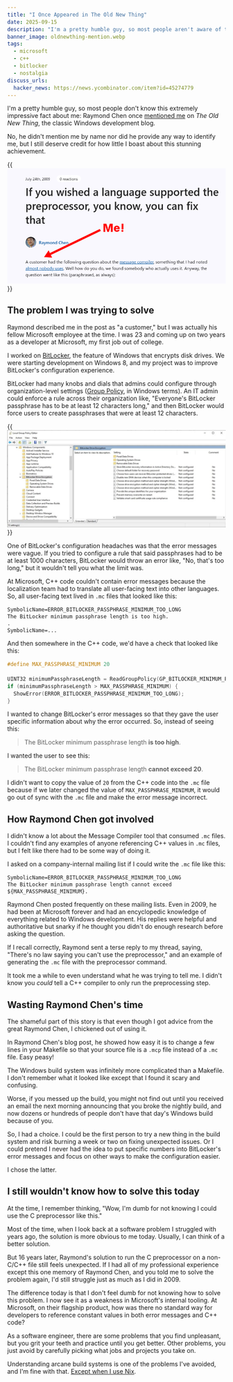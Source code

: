 ```yaml
---
title: "I Once Appeared in The Old New Thing"
date: 2025-09-15
description: "I'm a pretty humble guy, so most people aren't aware of this extremely impressive fact about me: Raymond Chen once mentioned me on his classic Windows blog, The Old New Thing."
banner_image: oldnewthing-mention.webp
tags:
  - microsoft
  - c++
  - bitlocker
  - nostalgia
discuss_urls:
  hacker_news: https://news.ycombinator.com/item?id=45274779
---
```


I'm a pretty humble guy, so most people don't know this extremely impressive fact about me: Raymond Chen once [mentioned me](https://devblogs.microsoft.com/oldnewthing/20090724-00/?p=17373) on _The Old New Thing_, the classic Windows development blog.

No, he didn't mention me by name nor did he provide any way to identify me, but I still deserve credit for how little I boast about this stunning achievement.

{{<img src="oldnewthing-mention.webp" max-width="600px" caption="In 2009, Raymond Chen [mentioned me](https://devblogs.microsoft.com/oldnewthing/20090724-00/?p=17373) in an issue of *The Old New Thing*.">}}

## The problem I was trying to solve

Raymond described me in the post as "a customer," but I was actually his fellow Microsoft employee at the time. I was 23 and coming up on two years as a developer at Microsoft, my first job out of college.

I worked on [BitLocker](https://en.wikipedia.org/wiki/BitLocker), the feature of Windows that encrypts disk drives. We were starting development on Windows 8, and my project was to improve BitLocker's configuration experience.

BitLocker had many knobs and dials that admins could configure through organization-level settings ([Group Policy](https://en.wikipedia.org/wiki/Group_Policy), in Windows terms). An IT admin could enforce a rule across their organization like, "Everyone's BitLocker passphrase has to be at least 12 characters long," and then BitLocker would force users to create passphrases that were at least 12 characters.

{{<img src="bitlocker-group-policy.webp" max-width="800px" caption="BitLocker's configuration options, viewed through the Windows Group Policy editor">}}

One of BitLocker's configuration headaches was that the error messages were vague. If you tried to configure a rule that said passphrases had to be at least 1000 characters, BitLocker would throw an error like, "No, that's too long," but it wouldn't tell you what the limit was.

At Microsoft, <span style="white-space: nowrap;">C++</span> code couldn't contain error messages because the localization team had to translate all user-facing text into other languages. So, all user-facing text lived in `.mc` files that looked like this:

```text
SymbolicName=ERROR_BITLOCKER_PASSPHRASE_MINIMUM_TOO_LONG
The BitLocker minimum passphrase length is too high.
.
SymbolicName=...
```

And then somewhere in the <span style="white-space: nowrap;">C++</span> code, we'd have a check that looked like this:

```c++
#define MAX_PASSPHRASE_MINIMUM 20

UINT32 minimumPassphraseLength = ReadGroupPolicy(GP_BITLOCKER_MINIMUM_PASSPHRASE_LENGTH);
if (minimumPassphraseLength > MAX_PASSPHRASE_MINIMUM) {
  ShowError(ERROR_BITLOCKER_PASSPHRASE_MINIMUM_TOO_LONG);
}
```

I wanted to change BitLocker's error messages so that they gave the user specific information about why the error occurred. So, instead of seeing this:

> The BitLocker minimum passphrase length **is too high**.

I wanted the user to see this:

> The BitLocker minimum passphrase length **cannot exceed 20**.

I didn't want to copy the value of `20` from the <span style="white-space: nowrap;">C++</span> code into the `.mc` file because if we later changed the value of `MAX_PASSPHRASE_MINIMUM`, it would go out of sync with the `.mc` file and make the error message incorrect.

## How Raymond Chen got involved

I didn't know a lot about the Message Compiler tool that consumed `.mc` files. I couldn't find any examples of anyone referencing <span style="white-space: nowrap;">C++</span> values in `.mc` files, but I felt like there had to be some way of doing it.

I asked on a company-internal mailing list if I could write the `.mc` file like this:

```text
SymbolicName=ERROR_BITLOCKER_PASSPHRASE_MINIMUM_TOO_LONG
The BitLocker minimum passphrase length cannot exceed ${MAX_PASSPHRASE_MINIMUM}.
```

Raymond Chen posted frequently on these mailing lists. Even in 2009, he had been at Microsoft forever and had an encyclopedic knowledge of everything related to Windows development. His replies were helpful and authoritative but snarky if he thought you didn't do enough research before asking the question.

If I recall correctly, Raymond sent a terse reply to my thread, saying, "There's no law saying you can't use the preprocessor," and an example of generating the `.mc` file with the preprocessor command.

It took me a while to even understand what he was trying to tell me. I didn't know you _could_ tell a <span style="white-space: nowrap;">C++</span> compiler to only run the preprocessing step.

## Wasting Raymond Chen's time

The shameful part of this story is that even though I got advice from the great Raymond Chen, I chickened out of using it.

In Raymond Chen's blog post, he showed how easy it is to change a few lines in your Makefile so that your source file is a `.mcp` file instead of a `.mc` file. Easy peasy!

The Windows build system was infinitely more complicated than a Makefile. I don't remember what it looked like except that I found it scary and confusing.

Worse, if you messed up the build, you might not find out until you received an email the next morning announcing that you broke the nightly build, and now dozens or hundreds of people don't have that day's Windows build because of you.

So, I had a choice. I could be the first person to try a new thing in the build system and risk burning a week or two on fixing unexpected issues. Or I could pretend I never had the idea to put specific numbers into BitLocker's error messages and focus on other ways to make the configuration easier.

I chose the latter.

## I still wouldn't know how to solve this today

At the time, I remember thinking, "Wow, I'm dumb for not knowing I could use the C preprocessor like this."

Most of the time, when I look back at a software problem I struggled with years ago, the solution is more obvious to me today. Usually, I can think of a better solution.

But 16 years later, Raymond's solution to run the C preprocessor on a non-C/<span style="white-space: nowrap;">C++</span> file still feels unexpected. If I had all of my professional experience except this one memory of Raymond Chen, and you told me to solve the problem again, I'd still struggle just as much as I did in 2009.

The difference today is that I don't feel dumb for not knowing how to solve this problem. I now see it as a weakness in Microsoft's internal tooling. At Microsoft, on their flagship product, how was there no standard way for developers to reference constant values in both error messages and <span style="white-space: nowrap;">C++</span> code?

As a software engineer, there are some problems that you find unpleasant, but you grit your teeth and practice until you get better. Other problems, you just avoid by carefully picking what jobs and projects you take on.

Understanding arcane build systems is one of the problems I've avoided, and I'm fine with that. [Except when I use Nix](/solo-developer-year-7/#nix).

